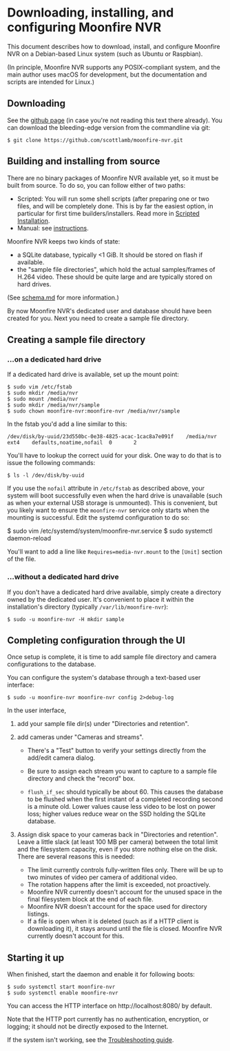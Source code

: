 # Downloading, installing, and configuring Moonfire NVR

This document describes how to download, install, and configure Moonfire NVR
on a Debian-based Linux system (such as Ubuntu or Raspbian).

(In principle, Moonfire NVR supports any POSIX-compliant system, and the main
author uses macOS for development, but the documentation and scripts are
intended for Linux.)

## Downloading

See the [github page](https://github.com/scottlamb/moonfire-nvr) (in case
you're not reading this text there already). You can download the
bleeding-edge version from the commandline via git:

    $ git clone https://github.com/scottlamb/moonfire-nvr.git

## Building and installing from source

There are no binary packages of Moonfire NVR available yet, so it must be built
from source. To do so, you can follow either of two paths:

   * Scripted: You will run some shell scripts (after preparing one or two files,
     and will be completely done. This is by far the easiest option, in
     particular for first time builders/installers. Read more in [Scripted
     Installation](install-scripted.md).
   * Manual: see [instructions](install-manual.md).

Moonfire NVR keeps two kinds of state:

   * a SQLite database, typically <1 GiB. It should be stored on flash if
     available.
   * the "sample file directories", which hold the actual samples/frames of
     H.264 video. These should be quite large and are typically stored on hard
     drives.

(See [schema.md](schema.md) for more information.)

By now Moonfire NVR's dedicated user and database should have been created for
you. Next you need to create a sample file directory.

## Creating a sample file directory

### ...on a dedicated hard drive

If a dedicated hard drive is available, set up the mount point:

    $ sudo vim /etc/fstab
    $ sudo mkdir /media/nvr
    $ sudo mount /media/nvr
    $ sudo mkdir /media/nvr/sample
    $ sudo chown moonfire-nvr:moonfire-nvr /media/nvr/sample

In the fstab you'd add a line similar to this:

    /dev/disk/by-uuid/23d550bc-0e38-4825-acac-1cac8a7e091f    /media/nvr   ext4    defaults,noatime,nofail  0       2

You'll have to lookup the correct uuid for your disk. One way to do that is
to issue the following commands:

    $ ls -l /dev/disk/by-uuid

If you use the `nofail` attribute in `/etc/fstab` as described above, your
system will boot successfully even when the hard drive is unavailable (such as
when your external USB storage is unmounted). This is convenient, but you
likely want to ensure the `moonfire-nvr` service only starts when the mounting
is successful. Edit the systemd configuration to do so:

   $ sudo vim /etc/systemd/system/moonfire-nvr.service
   $ sudo systemctl daemon-reload

You'll want to add a line like `Requires=media-nvr.mount` to the `[Unit]`
section of the file.

### ...without a dedicated hard drive

If you don't have a dedicated hard drive available, simply create a directory
owned by the dedicated user. It's convenient to place it within the
installation's directory (typically `/var/lib/moonfire-nvr`):

    $ sudo -u moonfire-nvr -H mkdir sample

## Completing configuration through the UI

Once setup is complete, it is time to add sample file directory and camera
configurations to the database.

You can configure the system's database through a text-based user interface:

    $ sudo -u moonfire-nvr moonfire-nvr config 2>debug-log

In the user interface,

 1. add your sample file dir(s) under "Directories and retention".
 2. add cameras under "Cameras and streams".

    * There's a "Test" button to verify your settings directly from the add/edit
      camera dialog.

    * Be sure to assign each stream you want to capture to a sample file
      directory and check the "record" box.

    * `flush_if_sec` should typically be about 60. This causes the database to
      be flushed when the first instant of a completed recording second is a
      minute old. Lower values cause less video to be lost on power loss;
      higher values reduce wear on the SSD holding the SQLite database.
 3. Assign disk space to your cameras back in "Directories and retention".
    Leave a little slack (at least 100 MB per camera) between the total limit
    and the filesystem capacity, even if you store nothing else on the disk.
    There are several reasons this is needed:

    * The limit currently controls fully-written files only. There will be up
      to two minutes of video per camera of additional video.
    * The rotation happens after the limit is exceeded, not proactively.
    * Moonfire NVR currently doesn't account for the unused space in the final
      filesystem block at the end of each file.
    * Moonfire NVR doesn't account for the space used for directory listings.
    * If a file is open when it is deleted (such as if a HTTP client is
      downloading it), it stays around until the file is closed. Moonfire NVR
      currently doesn't account for this.

## Starting it up

When finished, start the daemon and enable it for following boots:

    $ sudo systemctl start moonfire-nvr
    $ sudo systemctl enable moonfire-nvr

You can access the HTTP interface on http://localhost:8080/ by default.

Note that the HTTP port currently has no authentication, encryption, or
logging; it should not be directly exposed to the Internet.

If the system isn't working, see the [Troubleshooting
guide](troubleshooting.md).

